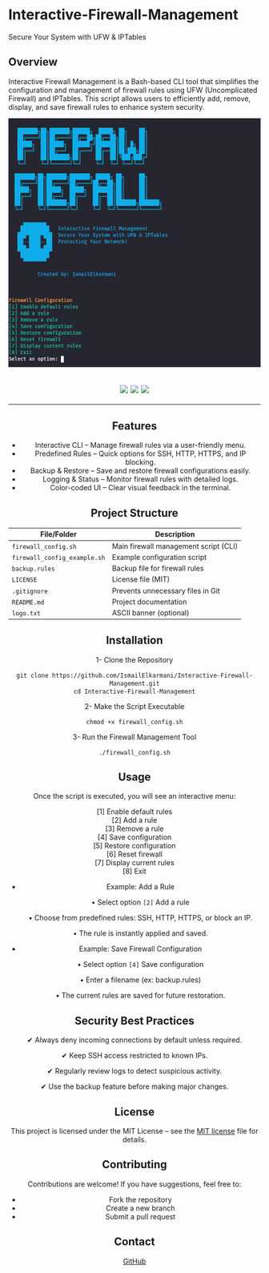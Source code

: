 # Interactive-Firewall-Management

Secure Your System with UFW & IPTables

## Overview

Interactive Firewall Management is a Bash-based CLI tool that simplifies the configuration and management of firewall rules using UFW (Uncomplicated Firewall) and IPTables. This script allows users to efficiently add, remove, display, and save firewall rules to enhance system security.  

<img src="FIEPAW_FIEFALL.png" float="center">
<center>
<h2><img src="https://img.shields.io/badge/Author-IsmailElkarmani-blueviolet"/>
  <img src="https://img.shields.io/badge/Tool-FIEPAW_FIEFALL-red"/>
  <img src="https://img.shields.io/badge/Made%20with-%20bash-yellowgreen"/>
  </h2>
  <hr>
  
## Features

- Interactive CLI – Manage firewall rules via a user-friendly menu.
- Predefined Rules – Quick options for SSH, HTTP, HTTPS, and IP blocking.
- Backup & Restore – Save and restore firewall configurations easily.
- Logging & Status – Monitor firewall rules with detailed logs.
- Color-coded UI – Clear visual feedback in the terminal.

## Project Structure

| File/Folder                 | Description                                   |
|-----------------------------|-----------------------------------------------|
| `firewall_config.sh`        | Main firewall management script (CLI)        |
| `firewall_config_example.sh`| Example configuration script                 |
| `backup.rules`              | Backup file for firewall rules               |
| `LICENSE`                   | License file (MIT)                           |
| `.gitignore`                | Prevents unnecessary files in Git            |
| `README.md`                 | Project documentation                        |
| `logo.txt`                  | ASCII banner (optional)                      |
## Installation

1- Clone the Repository
```
git clone https://github.com/IsmailElkarmani/Interactive-Firewall-Management.git
cd Interactive-Firewall-Management
```
2- Make the Script Executable
```
chmod +x firewall_config.sh
```
3- Run the Firewall Management Tool
```
./firewall_config.sh
```
## Usage

Once the script is executed, you will see an interactive menu:

[1] Enable default rules  
[2] Add a rule  
[3] Remove a rule  
[4] Save configuration  
[5] Restore configuration  
[6] Reset firewall  
[7] Display current rules  
[8] Exit  

- Example: Add a Rule   

	• Select option `[2]` Add a rule

	• Choose from predefined rules: SSH, HTTP, HTTPS, or block an IP.

	• The rule is instantly applied and saved.

- Example: Save Firewall Configuration

	• Select option `[4]` Save configuration

	• Enter a filename (ex: backup.rules)

	• The current rules are saved for future restoration.

## Security Best Practices

✔ Always deny incoming connections by default unless required.

✔ Keep SSH access restricted to known IPs.

✔ Regularly review logs to detect suspicious activity.

✔ Use the backup feature before making major changes.

## License

This project is licensed under the MIT License – see the [MIT license](LICENSE) file for details.

## Contributing

Contributions are welcome! If you have suggestions, feel free to:
  - Fork the repository
  - Create a new branch
  - Submit a pull request

## Contact
[GitHub](https://github.com/IsmailElkarmani)

